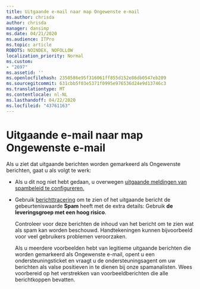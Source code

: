 ```yaml
---
title: Uitgaande e-mail naar map Ongewenste e-mail
ms.author: chrisda
author: chrisda
manager: dansimp
ms.date: 04/21/2020
ms.audience: ITPro
ms.topic: article
ROBOTS: NOINDEX, NOFOLLOW
localization_priority: Normal
ms.custom:
- "2697"
ms.assetid: ''
ms.openlocfilehash: 2350586e95f316061ff855d152e86db0547eb209
ms.sourcegitcommit: 631cbb5f03e5371f0995e976536d24e9d13746c3
ms.translationtype: MT
ms.contentlocale: nl-NL
ms.lasthandoff: 04/22/2020
ms.locfileid: "43761163"
---
```

# <a name="outbound-email-to-junk-email-folder"></a>Uitgaande e-mail naar map Ongewenste e-mail

Als u ziet dat uitgaande berichten worden gemarkeerd als Ongewenste berichten, gaat u als volgt te werk:

- Als u dit nog niet hebt gedaan, u overwegen [uitgaande meldingen van spambeleid te configureren.](https://docs.microsoft.com/office365/securitycompliance/configure-the-outbound-spam-policy)

- Gebruik [berichttracering](https://docs.microsoft.com/office365/securitycompliance/message-trace-scc) om te zien of het uitgaande bericht de gebeurteniswaarde **Spam** heeft met de extra details: Gebruik **de leveringsgroep met een hoog risico**.

  Controleer voor deze berichten de inhoud van het bericht om te zien wat als spam kan worden beschouwd. Handtekeningen kunnen bijvoorbeeld voor veel gebruikers problemen veroorzaken.

  Als u meerdere voorbeelden hebt van legitieme uitgaande berichten die worden gemarkeerd als Ongewenste e-mail, opent u een ondersteuningsticket en vraagt u de ondersteuningsagent om uw berichten als valse positieven in te dienen bij onze spamanalisten. Wees voorbereid op het verstrekken van voorbeeldberichten die alle berichtkoppen bevatten.
